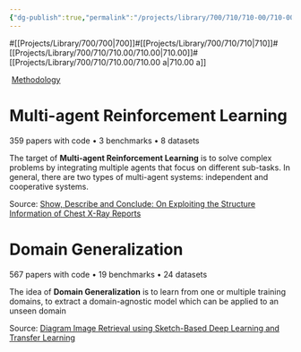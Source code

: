 ```yaml
---
{"dg-publish":true,"permalink":"/projects/library/700/710/710-00/710-00-a/","noteIcon":"0","created":"2024-01-21T16:30:19.100+09:00","updated":"2024-02-19T10:07:40.305+09:00"}
---
```


#[[Projects/Library/700/700\|700]]#[[Projects/Library/700/710/710\|710]]#[[Projects/Library/700/710/710.00/710.00\|710.00]]#[[Projects/Library/700/710/710.00/710.00 a\|710.00 a]]




 [Methodology](https://paperswithcode.com/area/methodology)
# Multi-agent Reinforcement Learning
359 papers with code • 3 benchmarks • 8 datasets

The target of **Multi-agent Reinforcement Learning** is to solve complex problems by integrating multiple agents that focus on different sub-tasks. In general, there are two types of multi-agent systems: independent and cooperative systems.

Source: [Show, Describe and Conclude: On Exploiting the Structure Information of Chest X-Ray Reports](https://arxiv.org/abs/2004.12274)

# Domain Generalization

567 papers with code • 19 benchmarks • 24 datasets

The idea of **Domain Generalization** is to learn from one or multiple training domains, to extract a domain-agnostic model which can be applied to an unseen domain

Source: [Diagram Image Retrieval using Sketch-Based Deep Learning and Transfer Learning](https://arxiv.org/abs/2004.10780)
